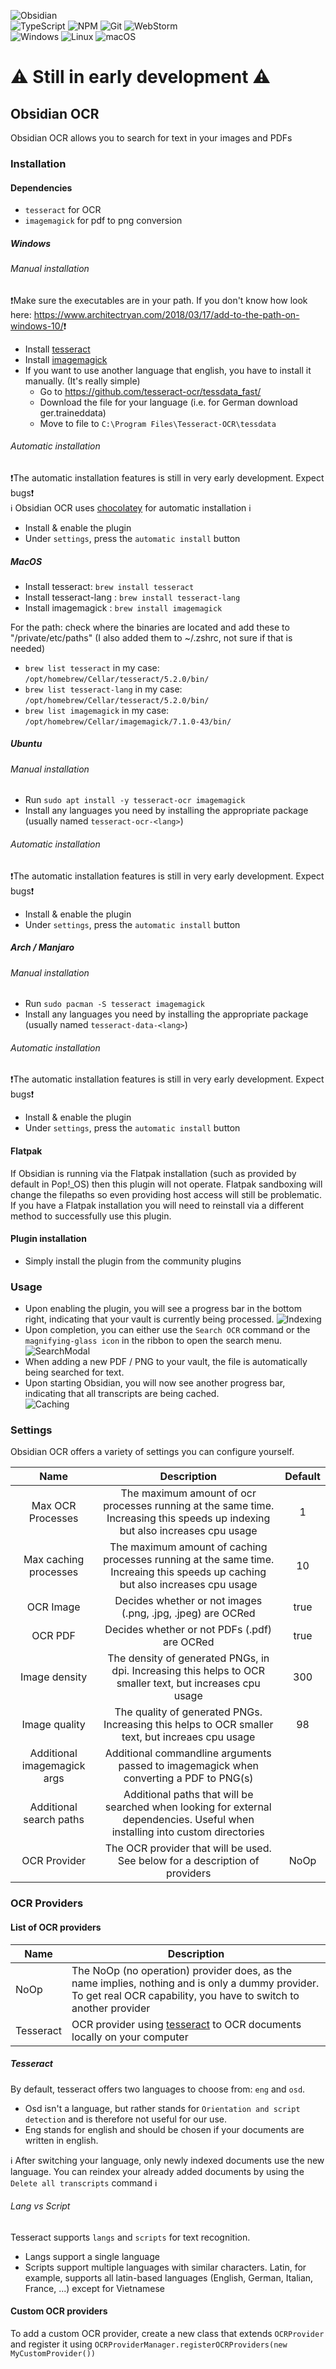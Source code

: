 ![Obsidian](https://img.shields.io/badge/Obsidian-%23483699.svg?style=for-the-badge&logo=obsidian&logoColor=white)  
![TypeScript](https://img.shields.io/badge/typescript-%23007ACC.svg?style=for-the-badge&logo=typescript&logoColor=white)
![NPM](https://img.shields.io/badge/NPM-%23000000.svg?style=for-the-badge&logo=npm&logoColor=white)
![Git](https://img.shields.io/badge/git-%23F05033.svg?style=for-the-badge&logo=git&logoColor=white)
![WebStorm](https://img.shields.io/badge/webstorm-143?style=for-the-badge&logo=webstorm&logoColor=white&color=black)  
![Windows](https://img.shields.io/badge/Windows-0078D6?style=for-the-badge&logo=windows&logoColor=white)
![Linux](https://img.shields.io/badge/Linux-FCC624?style=for-the-badge&logo=linux&logoColor=black)
![macOS](https://img.shields.io/badge/mac%20os-000000?style=for-the-badge&logo=macos&logoColor=F0F0F0)

# **⚠️ Still in early development ⚠️**

## Obsidian OCR

Obsidian OCR allows you to search for text in your images and PDFs

### Installation

#### Dependencies

- `tesseract` for OCR
- `imagemagick` for pdf to png conversion

##### Windows

###### Manual installation

❗Make sure the executables are in your path. If you don't know how look
here: <https://www.architectryan.com/2018/03/17/add-to-the-path-on-windows-10/>❗

- Install [tesseract](https://github.com/UB-Mannheim/tesseract/wiki)
- Install [imagemagick](https://imagemagick.org/index.php)
- If you want to use another language that english, you have to install it manually. (It's really simple)
    - Go to <https://github.com/tesseract-ocr/tessdata_fast/>
    - Download the file for your language (i.e. for German download ger.traineddata)
    - Move to file to `C:\Program Files\Tesseract-OCR\tessdata`

###### Automatic installation

❗The automatic installation features is still in very early development. Expect bugs❗  
ℹ️ Obsidian OCR uses [chocolatey](https://chocolatey.org/) for automatic installation ℹ

- Install & enable the plugin
- Under `settings`, press the `automatic install` button

##### MacOS

- Install tesseract: `brew install tesseract`
- Install tesseract-lang : `brew install tesseract-lang`
- Install imagemagick : `brew install imagemagick`

For the path: check where the binaries are located and add these to "/private/etc/paths"
(I also added them to ~/.zshrc, not sure if that is needed)

- `brew list tesseract`  in my case: `/opt/homebrew/Cellar/tesseract/5.2.0/bin/`
- `brew list tesseract-lang` in my case: `/opt/homebrew/Cellar/tesseract/5.2.0/bin/`
- `brew list imagemagick` in my case: `/opt/homebrew/Cellar/imagemagick/7.1.0-43/bin/`

##### Ubuntu

###### Manual installation

- Run `sudo apt install -y tesseract-ocr imagemagick`
- Install any languages you need by installing the appropriate package (usually named `tesseract-ocr-<lang>`)

###### Automatic installation

❗The automatic installation features is still in very early development. Expect bugs❗

- Install & enable the plugin
- Under `settings`, press the `automatic install` button

##### Arch / Manjaro

###### Manual installation

- Run `sudo pacman -S tesseract imagemagick`
- Install any languages you need by installing the appropriate package (usually named `tesseract-data-<lang>`)

###### Automatic installation

❗The automatic installation features is still in very early development. Expect bugs❗

- Install & enable the plugin
- Under `settings`, press the `automatic install` button

#### Flatpak

If Obsidian is running via the Flatpak installation (such as provided by default in Pop!_OS) then this plugin
will not operate. Flatpak sandboxing will change the filepaths so even providing host access will still be problematic.
If you have a Flatpak installation you will need to reinstall via a different method to successfully use this plugin.

#### Plugin installation

- Simply install the plugin from the community plugins

### Usage

- Upon enabling the plugin, you will see a progress bar in the bottom right, indicating that your vault is currently
  being processed.
  ![Indexing](indexing.png)
- Upon completion, you can either use the `Search OCR` command or the `magnifying-glass icon` in the ribbon to open the
  search menu.
  ![SearchModal](search-modal.png)
- When adding a new PDF / PNG to your vault, the file is automatically being searched for text.
- Upon starting Obsidian, you will now see another progress bar, indicating that all transcripts are being cached.  
  ![Caching](caching.png)

### Settings

Obsidian OCR offers a variety of settings you can configure yourself.

|            Name             |                                                           Description                                                           | Default |
|:---------------------------:|:-------------------------------------------------------------------------------------------------------------------------------:|:-------:|
|      Max OCR Processes      |  The maximum amount of ocr processes running at the same time. Increasing this speeds up indexing but also increases cpu usage  |    1    |
|    Max caching processes    | The maximum amount of caching processes running at the same time. Increaing this speeds up caching but also increases cpu usage |   10    |
|          OCR Image          |                                   Decides whether or not images (.png, .jpg, .jpeg) are OCRed                                   |  true   |
|           OCR PDF           |                                          Decides whether or not PDFs (.pdf) are OCRed                                           |  true   |
|        Image density        |            The density of generated PNGs, in dpi. Increasing this helps to OCR smaller text, but increases cpu usage            |   300   |
|        Image quality        |                The quality of generated PNGs. Increasing this helps to OCR smaller text, but increaes cpu usage                 |   98    |
| Additional imagemagick args |                     Additional commandline arguments passed to imagemagick when converting a PDF to PNG(s)                      |         |
|   Additional search paths   |  Additional paths that will be searched when looking for external dependencies. Useful when installing into custom directories  |         |
|        OCR Provider         |                          The OCR provider that will be used. See below for a description of providers                           |  NoOp   |

### OCR Providers

#### List of OCR providers

| Name      | Description                                                                                                                                                          |
|-----------|----------------------------------------------------------------------------------------------------------------------------------------------------------------------|
| NoOp      | The NoOp (no operation) provider does, as the name implies, nothing and is only a dummy provider. To get real OCR capability, you have to switch to another provider |
| Tesseract | OCR provider using [tesseract](https://tesseract-ocr.github.io/) to OCR documents locally on your computer                                                           |

##### Tesseract

By default, tesseract offers two languages to choose from: `eng` and `osd`.

- Osd isn't a language, but rather stands for `Orientation and script detection` and is therefore not useful for our
  use.
- Eng stands for english and should be chosen if your documents are written in english.

ℹ After switching your language, only newly indexed documents use the new language. You can reindex your already added
documents by using the `Delete all transcripts` command ℹ

###### Lang vs Script

Tesseract supports `langs` and `scripts` for text recognition.
- Langs support a single language
- Scripts support multiple languages with similar characters. Latin, for example, supports all latin-based languages (English, German, Italian, France, ...) except for Vietnamese

#### Custom OCR providers

To add a custom OCR provider, create a new class that extends `OCRProvider` and register it
using `OCRProviderManager.registerOCRProviders(new MyCustomProvider())`
